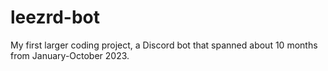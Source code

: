 # leezrd-bot
My first larger coding project, a Discord bot that spanned about 10 months from January-October 2023.
